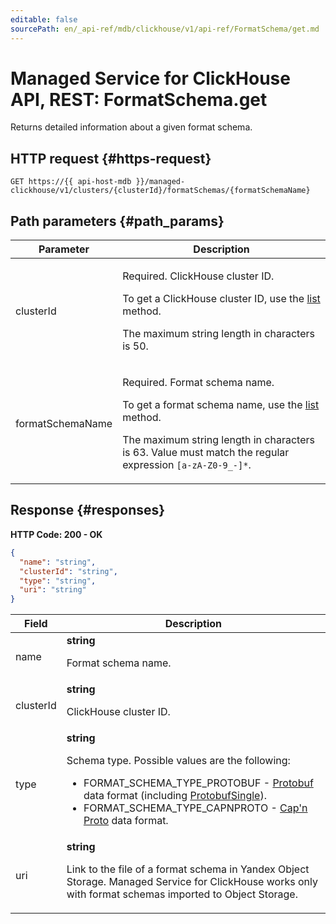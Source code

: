 ```yaml
---
editable: false
sourcePath: en/_api-ref/mdb/clickhouse/v1/api-ref/FormatSchema/get.md
---
```


# Managed Service for ClickHouse API, REST: FormatSchema.get
Returns detailed information about a given format schema.
 

 
## HTTP request {#https-request}
```
GET https://{{ api-host-mdb }}/managed-clickhouse/v1/clusters/{clusterId}/formatSchemas/{formatSchemaName}
```
 
## Path parameters {#path_params}
 
Parameter | Description
--- | ---
clusterId | <p>Required. ClickHouse cluster ID.</p> <p>To get a ClickHouse cluster ID, use the <a href="/docs/managed-clickhouse/api-ref/Cluster/list">list</a> method.</p> <p>The maximum string length in characters is 50.</p> 
formatSchemaName | <p>Required. Format schema name.</p> <p>To get a format schema name, use the <a href="/docs/managed-clickhouse/api-ref/FormatSchema/list">list</a> method.</p> <p>The maximum string length in characters is 63. Value must match the regular expression ``[a-zA-Z0-9_-]*``.</p> 
 
## Response {#responses}
**HTTP Code: 200 - OK**

```json 
{
  "name": "string",
  "clusterId": "string",
  "type": "string",
  "uri": "string"
}
```

 
Field | Description
--- | ---
name | **string**<br><p>Format schema name.</p> 
clusterId | **string**<br><p>ClickHouse cluster ID.</p> 
type | **string**<br><p>Schema type. Possible values are the following:</p> <ul> <li>FORMAT_SCHEMA_TYPE_PROTOBUF - <a href="https://protobuf.dev/">Protobuf</a> data format (including <a href="https://clickhouse.com/docs/en/interfaces/formats#protobufsingle">ProtobufSingle</a>).</li> <li>FORMAT_SCHEMA_TYPE_CAPNPROTO - <a href="https://capnproto.org/">Cap'n Proto</a> data format.</li> </ul> 
uri | **string**<br><p>Link to the file of a format schema in Yandex Object Storage. Managed Service for ClickHouse works only with format schemas imported to Object Storage.</p> 